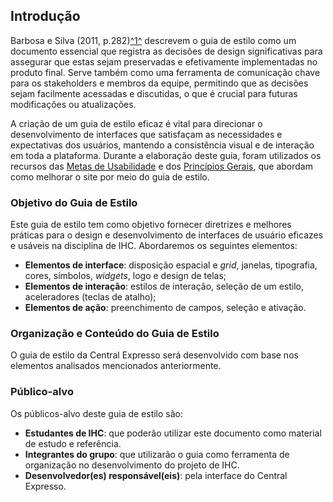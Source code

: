 ## Introdução

Barbosa e Silva (2011, p.282)<a id="anchor_1" href="#REF1">^1^</a> descrevem o guia de estilo como um documento essencial que registra as decisões de design significativas para assegurar que estas sejam preservadas e efetivamente implementadas no produto final. Serve também como uma ferramenta de comunicação chave para os stakeholders e membros da equipe, permitindo que as decisões sejam facilmente acessadas e discutidas, o que é crucial para futuras modificações ou atualizações.

A criação de um guia de estilo eficaz é vital para direcionar o desenvolvimento de interfaces que satisfaçam as necessidades e expectativas dos usuários, mantendo a consistência visual e de interação em toda a plataforma. Durante a elaboração deste guia, foram utilizados os recursos das [Metas de Usabilidade]() e dos [Princípios Gerais](), que abordam como melhorar o site por meio do guia de estilo.

### Objetivo do Guia de Estilo

Este guia de estilo tem como objetivo fornecer diretrizes e melhores práticas para o design e desenvolvimento de interfaces de usuário eficazes e usáveis na disciplina de IHC. Abordaremos os seguintes elementos:

- **Elementos de interface**: disposição espacial e _grid_, janelas, tipografia, cores, símbolos, _widgets_, logo e design de telas;
- **Elementos de interação**: estilos de interação, seleção de um estilo, aceleradores (teclas de atalho);
- **Elementos de ação**: preenchimento de campos, seleção e ativação.

### Organização e Conteúdo do Guia de Estilo

O guia de estilo da Central Expresso será desenvolvido com base nos elementos analisados mencionados anteriormente.

### Público-alvo

Os públicos-alvo deste guia de estilo são:

- **Estudantes de IHC**: que poderão utilizar este documento como material de estudo e referência.
- **Integrantes do grupo**: que utilizarão o guia como ferramenta de organização no desenvolvimento do projeto de IHC.
- **Desenvolvedor(es) responsável(eis)**: pela interface do Central Expresso.

